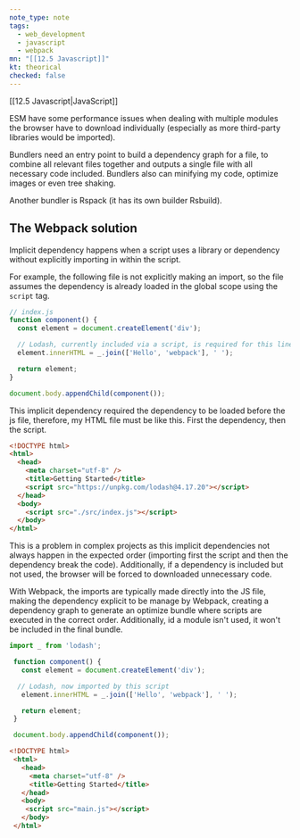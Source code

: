 ```yaml
---
note_type: note
tags:
  - web_development
  - javascript
  - webpack
mn: "[[12.5 Javascript]]"
kt: theorical
checked: false
---
```

[[12.5 Javascript|JavaScript]]

ESM have some performance issues when dealing with multiple modules the browser have to download individually (especially as more third-party libraries would be imported).

Bundlers need an entry point to build a dependency graph for a file, to combine all relevant files together and outputs a single file with all necessary code included. Bundlers also can minifying my code, optimize images or even tree shaking.

Another bundler is Rspack (it has its own builder Rsbuild). 

## The Webpack solution
Implicit dependency happens when a script uses a library or dependency without explicitly importing in within the script.

For example, the following file is not explicitly making an import, so the file assumes the dependency is already loaded in the global scope using the `script` tag.

```js
// index.js
function component() {
  const element = document.createElement('div');

  // Lodash, currently included via a script, is required for this line to work
  element.innerHTML = _.join(['Hello', 'webpack'], ' ');

  return element;
}

document.body.appendChild(component());
```

This implicit dependency required the dependency to be loaded before the js file, therefore, my HTML file must be like this. First the dependency, then the script. 

```html
<!DOCTYPE html>
<html>
  <head>
    <meta charset="utf-8" />
    <title>Getting Started</title>
    <script src="https://unpkg.com/lodash@4.17.20"></script>
  </head>
  <body>
    <script src="./src/index.js"></script>
  </body>
</html>
```

This is a problem in complex projects as this implicit dependencies not always happen in the expected order (importing first the script and then the dependency break the code). Additionally, if a dependency is included but not used, the browser will be forced to downloaded unnecessary code. 

With Webpack, the imports are typically made directly into the JS file, making the dependency explicit to be manage by Webpack, creating a dependency graph to generate an optimize bundle where scripts are executed in the correct order. Additionally, id a module isn't used, it won't be included in the final bundle. 

```js
import _ from 'lodash';

 function component() {
   const element = document.createElement('div');

  // Lodash, now imported by this script
   element.innerHTML = _.join(['Hello', 'webpack'], ' ');

   return element;
 }

 document.body.appendChild(component());
```

```html
<!DOCTYPE html>
 <html>
   <head>
     <meta charset="utf-8" />
     <title>Getting Started</title>
   </head>
   <body>
    <script src="main.js"></script>
   </body>
 </html>
```

